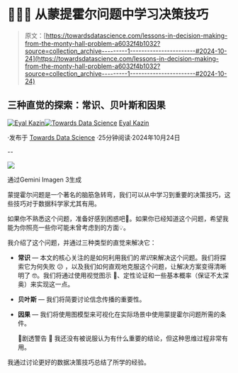 # 🚪🚪🐐 从蒙提霍尔问题中学习决策技巧

> 原文：[https://towardsdatascience.com/lessons-in-decision-making-from-the-monty-hall-problem-a6032f4b1032?source=collection_archive---------1-----------------------#2024-10-24](https://towardsdatascience.com/lessons-in-decision-making-from-the-monty-hall-problem-a6032f4b1032?source=collection_archive---------1-----------------------#2024-10-24)

## 三种直觉的探索：常识、贝叶斯和因果

[](https://eyal-kazin.medium.com/?source=post_page---byline--a6032f4b1032--------------------------------)[![Eyal Kazin](../Images/3860e6f1f63d732ce3af939d6681f542.png)](https://eyal-kazin.medium.com/?source=post_page---byline--a6032f4b1032--------------------------------)[](https://towardsdatascience.com/?source=post_page---byline--a6032f4b1032--------------------------------)[![Towards Data Science](../Images/a6ff2676ffcc0c7aad8aaf1d79379785.png)](https://towardsdatascience.com/?source=post_page---byline--a6032f4b1032--------------------------------) [Eyal Kazin](https://eyal-kazin.medium.com/?source=post_page---byline--a6032f4b1032--------------------------------)

·发布于 [Towards Data Science](https://towardsdatascience.com/?source=post_page---byline--a6032f4b1032--------------------------------) ·25分钟阅读·2024年10月24日

--

![](../Images/a3d45650ff7d47314680564588529126.png)

通过Gemini Imagen 3生成

蒙提霍尔问题是一个著名的脑筋急转弯，我们可以从中学习到重要的决策技巧，这些技巧对于数据科学家尤其有用。

如果你不熟悉这个问题，准备好感到困惑吧🤯。如果你已经知道这个问题，希望我能为你照亮一些你可能未曾考虑到的方面💡。

我介绍了这个问题，并通过三种类型的直觉来解决它：

+   **常识** — 本文的核心关注的是如何利用我们的*常识*来解决这个问题。我们将探索它为何失败 😕 ，以及我们如何直观地克服这个问题，让解决方案变得清晰明了 🤓。我们将通过使用视觉图示 🎨、定性论证和一些基本概率（保证不太深奥）来实现这一点。

+   **贝叶斯** — 我们将简要讨论信念传播的重要性。

+   **因果** — 我们将使用图模型来可视化在实际场景中使用蒙提霍尔问题所需的条件。

    🚨剧透警告 🚨 我还没有被说服认为有什么重要的结论，但这种思维过程非常有用。

我通过讨论更好的数据决策技巧总结了所学的经验。
